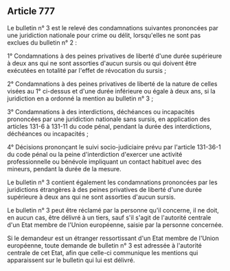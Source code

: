 Article 777
----
Le bulletin n° 3 est le relevé des condamnations suivantes prononcées par une
juridiction nationale pour crime ou délit, lorsqu'elles ne sont pas exclues du
bulletin n° 2 :

1° Condamnations à des peines privatives de liberté d'une durée supérieure à
deux ans qui ne sont assorties d'aucun sursis ou qui doivent être exécutées en
totalité par l'effet de révocation du sursis ;

2° Condamnations à des peines privatives de liberté de la nature de celles
visées au 1° ci-dessus et d'une durée inférieure ou égale à deux ans, si la
juridiction en a ordonné la mention au bulletin n° 3 ;

3° Condamnations à des interdictions, déchéances ou incapacités prononcées par
une juridiction nationale sans sursis, en application des articles 131-6 à
131-11 du code pénal, pendant la durée des interdictions, déchéances ou
incapacités ;

4° Décisions prononçant le suivi socio-judiciaire prévu par l'article 131-36-1
du code pénal ou la peine d'interdiction d'exercer une activité professionnelle
ou bénévole impliquant un contact habituel avec des mineurs, pendant la durée de
la mesure.

Le bulletin n° 3 contient également les condamnations prononcées par les
juridictions étrangères à des peines privatives de liberté d'une durée
supérieure à deux ans qui ne sont assorties d'aucun sursis.

Le bulletin n° 3 peut être réclamé par la personne qu'il concerne, il ne doit,
en aucun cas, être délivré à un tiers, sauf s'il s'agit de l'autorité centrale
d'un Etat membre de l'Union européenne, saisie par la personne concernée.

Si le demandeur est un étranger ressortissant d'un Etat membre de l'Union
européenne, toute demande de bulletin n° 3 est adressée à l'autorité centrale de
cet Etat, afin que celle-ci communique les mentions qui apparaissent sur le
bulletin qui lui est délivré.
